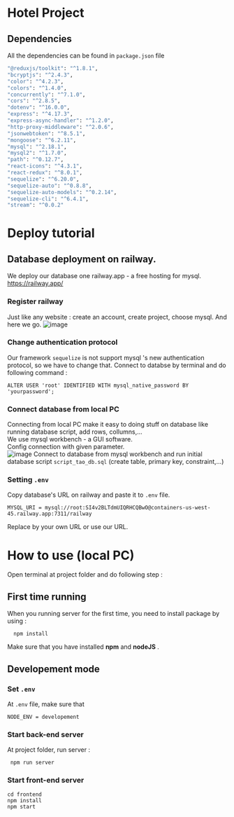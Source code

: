 # Hotel Project

## Dependencies

All the dependencies can be found in `package.json` file
```bash
"@reduxjs/toolkit": "^1.8.1",
"bcryptjs": "^2.4.3",
"color": "^4.2.3",
"colors": "^1.4.0",
"concurrently": "^7.1.0",
"cors": "^2.8.5",
"dotenv": "^16.0.0",
"express": "^4.17.3",
"express-async-handler": "^1.2.0",
"http-proxy-middleware": "^2.0.6",
"jsonwebtoken": "^8.5.1",
"mongoose": "^6.2.11",
"mysql": "^2.18.1",
"mysql2": "^1.7.0",
"path": "^0.12.7",
"react-icons": "^4.3.1",
"react-redux": "^8.0.1",
"sequelize": "^6.20.0",
"sequelize-auto": "^0.8.8",
"sequelize-auto-models": "^0.2.14",
"sequelize-cli": "^6.4.1",
"stream": "^0.0.2"
```



# Deploy tutorial
## Database deployment on railway.
We deploy our database one railway.app - a free hosting for mysql.
https://railway.app/
### Register railway
Just like any website : create an account, create project, choose mysql. And here we go.
![image](https://user-images.githubusercontent.com/53325621/170161083-db49f103-311b-4ee1-b9e0-aae6a788a198.png)
### Change authentication protocol
Our framework `sequelize` is not support mysql 's new authentication protocol, so we have to change that. Connect to databse by terminal and do following command :  
```
ALTER USER 'root' IDENTIFIED WITH mysql_native_password BY 'yourpassword';
```
### Connect database from local PC
Connecting from local PC make it easy to doing stuff on database like running database script, add rows, collumns,...  
We use mysql workbench - a GUI software.  
Config connection with given parameter.  
![image](https://user-images.githubusercontent.com/53325621/170161700-8123c732-2d5e-4930-b10b-c70f3fd9d334.png)
Connect to database from mysql workbench and run initial database script `script_tao_db.sql` (create table, primary key, constraint,...)  
### Setting `.env`
Copy database's URL on railway and paste it to `.env` file.  
```
MYSQL_URI = mysql://root:SI4v2BLTdmUIQRHCQBwO@containers-us-west-45.railway.app:7311/railway
```
Replace by your own URL or use our URL.  
# How to use (local PC)
Open terminal at project folder and do following step : 
## First time running 
When you running server for the first time, you need to install package by using :  
```
  npm install 
```
Make sure that you have installed **npm** and **nodeJS** .
## Developement mode
### Set `.env`
At `.env` file, make sure that 
```
NODE_ENV = developement
```
### Start back-end server
At project folder, run server :   
 ``` 
  npm run server
```
### Start front-end server
```
cd frontend
npm install
npm start
```

